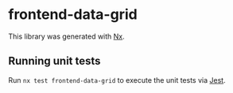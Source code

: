# frontend-data-grid

This library was generated with [Nx](https://nx.dev).

## Running unit tests

Run `nx test frontend-data-grid` to execute the unit tests via [Jest](https://jestjs.io).
